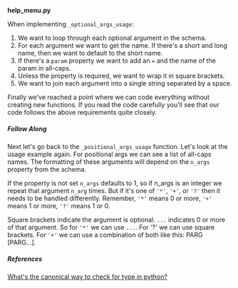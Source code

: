**help_menu.py**

When implementing `_optional_args_usage`:

1. We want to loop through each optional argument in the schema.
2. For each argument we want to get the name. If there's a short and long name,
then we want to default to the short name.
3. If there's a `param` property we want to add an `=` and the name of the param
in all-caps.
4. Unless the property is required, we want to wrap it in square brackets.
5. We want to join each argument into a single string separated by a space.

Finally we've reached a point where we can code everything without creating new
functions. If you read the code carefully you'll see that our code follows the
above requirements quite closely.

##### Follow Along

Next let's go back to the `_positional_args_usage` function. Let's look at the
usage example again. For positional args we can see a list of all-caps names.
The formatting of these arguments will depend on the `n_args` property from the
schema.

If the property is not set `n_args` defaults to 1, so if n_args is an integer
we repeat that argument `n_arg` times. But if it's one of `'*'`, `'+'`, or `'?'`
then it needs to be handled differently. Remember, `'*'` means 0 or more,
`'+'` means 1 or more, `'?'` means 1 or 0.

Square brackets indicate the argument is optional. `...` indicates 0 or more of
that argument. So for `'*'` we can use `...`. For '?' we can use square brackets.
For `'+'` we can use a combination of both like this: PARG [PARG...].

##### References

[What's the canonical way to check for type in python?](https://stackoverflow.com/questions/152580/whats-the-canonical-way-to-check-for-type-in-python)
